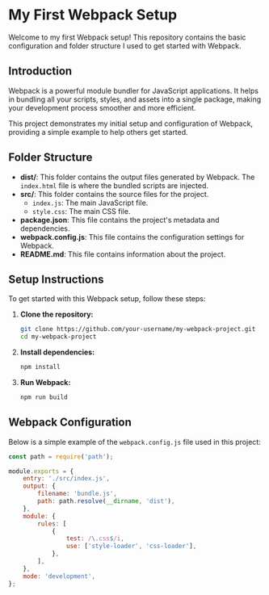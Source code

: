 # My First Webpack Setup

Welcome to my first Webpack setup! This repository contains the basic configuration and folder structure I used to get started with Webpack.

## Introduction

Webpack is a powerful module bundler for JavaScript applications. It helps in bundling all your scripts, styles, and assets into a single package, making your development process smoother and more efficient.

This project demonstrates my initial setup and configuration of Webpack, providing a simple example to help others get started.

## Folder Structure

- **dist/**: This folder contains the output files generated by Webpack. The `index.html` file is where the bundled scripts are injected.
- **src/**: This folder contains the source files for the project.
  - `index.js`: The main JavaScript file.
  - `style.css`: The main CSS file.
- **package.json**: This file contains the project's metadata and dependencies.
- **webpack.config.js**: This file contains the configuration settings for Webpack.
- **README.md**: This file contains information about the project.

## Setup Instructions

To get started with this Webpack setup, follow these steps:

1. **Clone the repository:**
    ```sh
    git clone https://github.com/your-username/my-webpack-project.git
    cd my-webpack-project
    ```

2. **Install dependencies:**
    ```sh
    npm install
    ```

3. **Run Webpack:**
    ```sh
    npm run build
    ```

## Webpack Configuration

Below is a simple example of the `webpack.config.js` file used in this project:

```js
const path = require('path');

module.exports = {
    entry: './src/index.js',
    output: {
        filename: 'bundle.js',
        path: path.resolve(__dirname, 'dist'),
    },
    module: {
        rules: [
            {
                test: /\.css$/i,
                use: ['style-loader', 'css-loader'],
            },
        ],
    },
    mode: 'development',
};
